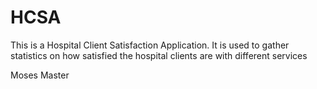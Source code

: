 HCSA
====

This is a Hospital Client Satisfaction Application. It is used to gather statistics on how satisfied the hospital clients are with different services 

Moses Master
